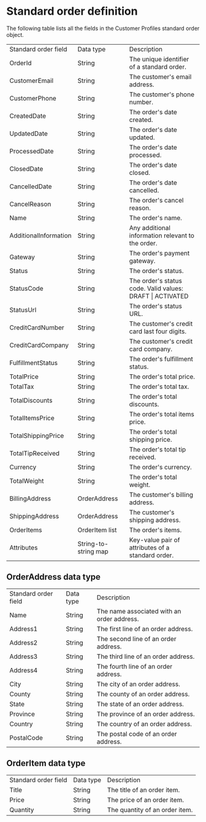 # Standard order definition<a name="standard-order-definition"></a>

The following table lists all the fields in the Customer Profiles standard order object\.


|  |  |  | 
| --- |--- |--- |
| Standard order field | Data type | Description | 
| OrderId | String | The unique identifier of a standard order\. | 
| CustomerEmail | String | The customer's email address\. | 
| CustomerPhone | String | The customer's phone number\. | 
| CreatedDate | String | The order's date created\. | 
| UpdatedDate | String | The order's date updated\. | 
| ProcessedDate | String | The order's date processed\. | 
| ClosedDate | String | The order's date closed\. | 
| CancelledDate | String | The order's date cancelled\. | 
| CancelReason | String | The order's cancel reason\. | 
| Name | String | The order's name\. | 
| AdditionalInformation | String | Any additional information relevant to the order\. | 
| Gateway | String | The order's payment gateway\. | 
| Status | String | The order's status\. | 
| StatusCode | String | The order's status code\. Valid values: DRAFT \| ACTIVATED | 
| StatusUrl | String | The order's status URL\. | 
| CreditCardNumber | String | The customer's credit card last four digits\. | 
| CreditCardCompany | String | The customer's credit card company\. | 
| FulfillmentStatus | String | The order's fulfillment status\. | 
| TotalPrice | String | The order's total price\. | 
| TotalTax | String | The order's total tax\. | 
| TotalDiscounts | String | The order's total discounts\. | 
| TotalItemsPrice | String | The order's total items price\. | 
| TotalShippingPrice | String | The order's total shipping price\. | 
| TotalTipReceived | String | The order's total tip received\. | 
| Currency | String | The order's currency\. | 
| TotalWeight | String | The order's total weight\. | 
| BillingAddress | OrderAddress | The customer's billing address\. | 
| ShippingAddress | OrderAddress | The customer's shipping address\. | 
| OrderItems | OrderItem list | The order's items\. | 
| Attributes | String\-to\-string map | Key\-value pair of attributes of a standard order\. | 

## OrderAddress data type<a name="orderaddress-data-type"></a>


|  |  |  | 
| --- |--- |--- |
| Standard order field | Data type | Description | 
| Name | String | The name associated with an order address\. | 
| Address1 | String | The first line of an order address\. | 
| Address2 | String | The second line of an order address\. | 
| Address3 | String | The third line of an order address\. | 
| Address4 | String | The fourth line of an order address\. | 
| City | String | The city of an order address\. | 
| County | String | The county of an order address\. | 
| State | String | The state of an order address\. | 
| Province | String | The province of an order address\. | 
| Country | String | The country of an order address\. | 
| PostalCode | String | The postal code of an order address\. | 

## OrderItem data type<a name="orderitem-data-type"></a>


|  |  |  | 
| --- |--- |--- |
| Standard order field | Data type | Description | 
| Title | String | The title of an order item\. | 
| Price | String | The price of an order item\. | 
| Quantity | String | The quantity of an order item\. | 